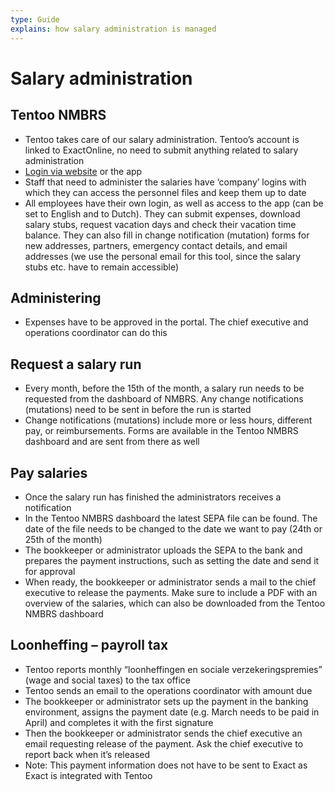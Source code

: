 ```yaml
---
type: Guide
explains: how salary administration is managed
---
```


# Salary administration

## Tentoo NMBRS

* Tentoo takes care of our salary administration. Tentoo’s account is linked to ExactOnline, no need to submit anything related to salary administration
* [Login via website](https://tentoo.nmbrs.nl/applications) or the app
* Staff that need to administer the salaries have ‘company’ logins with which they can access the personnel files and keep them up to date
* All employees have their own login, as well as access to the app (can be set to English and to Dutch). They can submit expenses, download salary stubs, request vacation days and check their vacation time balance. They can also fill in change notification (mutation) forms for new addresses, partners, emergency contact details, and email addresses (we use the personal email for this tool, since the salary stubs etc. have to remain accessible)

## Administering

* Expenses have to be approved in the portal. The chief executive and operations coordinator can do this

## Request a salary run

* Every month, before the 15th of the month, a salary run needs to be requested from the dashboard of NMBRS. Any change notifications (mutations) need to be sent in before the run is started
* Change notifications (mutations) include more or less hours, different pay, or reimbursements. Forms are available in the Tentoo NMBRS dashboard and are sent from there as well

## Pay salaries

* Once the salary run has finished the administrators receives a notification
* In the Tentoo NMBRS dashboard the latest SEPA file can be found. The date of the file needs to be changed to the date we want to pay (24th or 25th of the month)
* The bookkeeper or administrator uploads the SEPA to the bank and prepares the payment instructions, such as setting the date and send it for approval
* When ready, the bookkeeper or administrator sends a mail to the chief executive to release the payments. Make sure to include a PDF with an overview of the salaries, which can also be downloaded from the Tentoo NMBRS dashboard

## Loonheffing – payroll tax

* Tentoo reports monthly “loonheffingen en sociale verzekeringspremies” (wage and social taxes) to the tax office
* Tentoo sends an email to the operations coordinator with amount due
* The bookkeeper or administrator sets up the payment in the banking environment, assigns the payment date (e.g. March needs to be paid in April) and completes it with the first signature
* Then the bookkeeper or administrator sends the chief executive an email requesting release of the payment. Ask the chief executive to report back when it’s released
* Note: This payment information does not have to be sent to Exact as Exact is integrated with Tentoo
